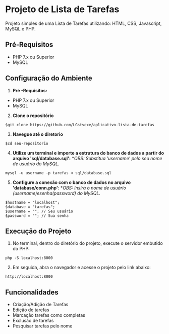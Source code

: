 # Projeto de Lista de Tarefas

Projeto simples de uma Lista de Tarefas utilizando: HTML, CSS, Javascript, MySQL e PHP.

## Pré-Requisitos

- PHP 7.x ou Superior
- MySQL

## Configuração do Ambiente

1. **Pré -Requisitos:**

- PHP 7.x ou Superior
- MySQL

2. **Clone o repositório**

```
$git clone https://github.com/LGstvexe/aplicativo-lista-de-tarefas
```

3. **Navegue até o diretorio**

```
$cd seu-repositorio
```

4. **Utilize um terminal e importe a estrutura do banco de dados a partir do arquivo 'sql/database.sql':** \*_OBS: Substitua 'username' pelo seu nome de usuário do MySQL._

```
mysql -u username -p tarefas < sql/database.sql
```

5. **Configure a conexão com o banco de dados no arquivo 'database/conn.php'**: \*_OBS: Insira o nome de usuário ($username) e senha ($password) do MySQL._

```
$hostname = "localhost";
$database = "tarefas";
$username = ""; // Seu usuário
$password = ""; // Sua senha
```

## Execução do Projeto

1. No terminal, dentro do diretório do projeto, execute o servidor embutido do PHP:

```
php -S localhost:8000
```

2. Em seguida, abra o navegador e acesse o projeto pelo link abaixo:

```
http://localhost:8000
```

## Funcionalidades

- Criação/Adição de Tarefas
- Edição de tarefas
- Marcação tarefas como completas
- Exclusão de tarefas
- Pesquisar tarefas pelo nome

